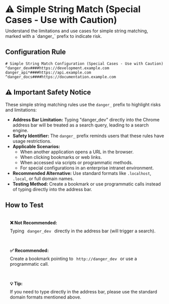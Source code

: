 # ⚠️ Simple String Match (Special Cases - Use with Caution)
<p class="description">Understand the limitations and use cases for simple string matching, marked with a `danger_` prefix to indicate risk.</p>

## Configuration Rule

```
# Simple String Match Configuration (Special Cases - Use with Caution)
^danger_dev####https://development.example.com
danger_api*####https://api.example.com
^danger_docs####https://documentation.example.com
```

## ⚠️ Important Safety Notice
These simple string matching rules use the `danger_` prefix to highlight risks and limitations:

- **Address Bar Limitation:** Typing "danger_dev" directly into the Chrome address bar will be treated as a search query, leading to a search engine.
- **Safety Identifier:** The `danger_` prefix reminds users that these rules have usage restrictions.
- **Applicable Scenarios:**
  - When another application opens a URL in the browser.
  - When clicking bookmarks or web links.
  - When accessed via scripts or programmatic methods.
  - For special configurations in an enterprise intranet environment.
- **Recommended Alternative:** Use standard formats like `.localhost`, `.local`, or full domain names.
- **Testing Method:** Create a bookmark or use programmatic calls instead of typing directly into the address bar.

## How to Test

<div class="test-links">
  <div class="test-link">
    <strong>❌ Not Recommended:</strong>
    <span>Typing <code>danger_dev</code> directly in the address bar (will trigger a search).</span>
  </div>
  <div class="test-link">
    <strong>✅ Recommended:</strong>
    <span>Create a bookmark pointing to <code>http://danger_dev</code> or use a programmatic call.</span>
  </div>
  <div class="test-link">
    <strong>💡 Tip:</strong>
    <span>If you need to type directly in the address bar, please use the standard domain formats mentioned above.</span>
  </div>
</div>

<style>
.description {
  color: var(--vp-c-text-2);
  margin-top: -10px;
  margin-bottom: 20px;
}
.test-links {
  display: flex;
  flex-direction: column;
  gap: 15px;
  margin-top: 20px;
}
.test-link {
  background: var(--vp-c-bg-soft);
  padding: 15px;
  border-radius: 10px;
  border: 1px solid var(--vp-c-divider);
}
.test-link strong {
  color: var(--vp-c-brand-1);
  display: block;
  margin-bottom: 8px;
}
.test-link code {
  background: var(--vp-c-code-bg);
  padding: 2px 6px;
  border-radius: 4px;
  font-size: 0.9em;
  color: var(--vp-c-code);
}
.test-link a {
  font-weight: 600;
}
</style> 